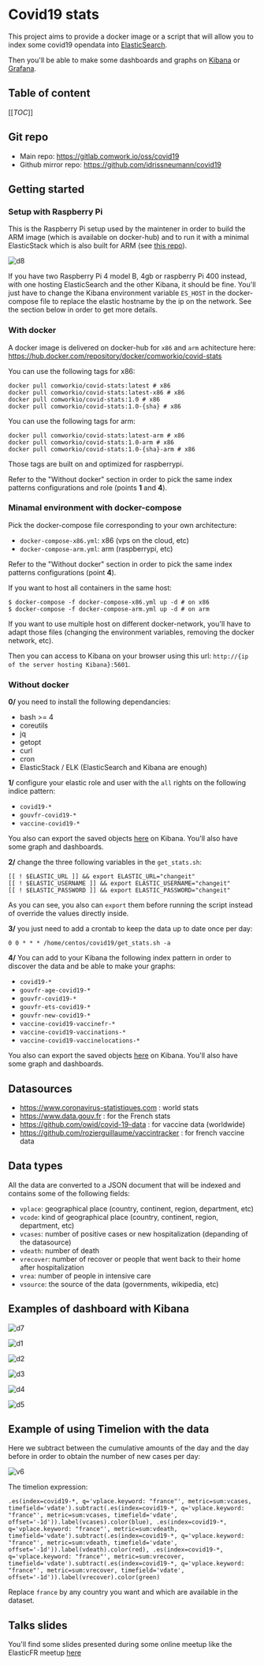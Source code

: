 # Covid19 stats

This project aims to provide a docker image or a script that will allow you to index some covid19 opendata into [ElasticSearch](https://www.elastic.co/elasticsearch).

Then you'll be able to make some dashboards and graphs on [Kibana](https://www.elastic.co/kibana) or [Grafana](https://grafana.com).

## Table of content

[[_TOC_]]
## Git repo

* Main repo: https://gitlab.comwork.io/oss/covid19
* Github mirror repo: https://github.com/idrissneumann/covid19
## Getting started

### Setup with Raspberry Pi

This is the Raspberry Pi setup used by the maintener in order to build the ARM image (which is available on docker-hub) and to run it with a minimal ElasticStack which is also built for ARM (see [this repo](https://gitlab.comwork.io/oss/elasticstack/elasticstack-arm)).

![d8](images/8.jpg)

If you have two Raspberry Pi 4 model B, 4gb or raspberry Pi 400 instead, with one hosting ElasticSearch and the other Kibana, it should be fine. You'll just have to change the Kibana environment variable `ES_HOST` in the docker-compose file to replace the elastic hostname by the ip on the network. See the section below in order to get more details.

### With docker

A docker image is delivered on docker-hub for `x86` and `arm` achitecture here: https://hub.docker.com/repository/docker/comworkio/covid-stats

You can use the following tags for x86:

```shell
docker pull comworkio/covid-stats:latest # x86
docker pull comworkio/covid-stats:latest-x86 # x86
docker pull comworkio/covid-stats:1.0 # x86
docker pull comworkio/covid-stats:1.0-{sha} # x86
```

You can use the following tags for arm:

```shell
docker pull comworkio/covid-stats:latest-arm # x86
docker pull comworkio/covid-stats:1.0-arm # x86
docker pull comworkio/covid-stats:1.0-{sha}-arm # x86
```

Those tags are built on and optimized for raspberrypi.

Refer to the "Without docker" section in order to pick the same index patterns configurations and role (points **1** and **4**).

### Minamal environment with docker-compose

Pick the docker-compose file corresponding to your own architecture:
* `docker-compose-x86.yml`: x86 (vps on the cloud, etc)
* `docker-compose-arm.yml`: arm (raspberrypi, etc)

Refer to the "Without docker" section in order to pick the same index patterns configurations (point **4**).

If you want to host all containers in the same host:

```shell
$ docker-compose -f docker-compose-x86.yml up -d # on x86
$ docker-compose -f docker-compose-arm.yml up -d # on arm
```

If you want to use multiple host on different docker-network, you'll have to adapt those files (changing the environment variables, removing the docker network, etc).

Then you can access to Kibana on your browser using this url: `http://{ip of the server hosting Kibana}:5601`.

### Without docker

**0/** you need to install the following dependancies:

* bash >= 4
* coreutils
* jq
* getopt
* curl
* cron
* ElasticStack / ELK (ElasticSearch and Kibana are enough)

**1/** configure your elastic role and user with the `all` rights on the following indice pattern:
* `covid19-*`
* `gouvfr-covid19-*`
* `vaccine-covid19-*`

You also can export the saved objects [here](./kibana_saved_objects) on Kibana. You'll also have some graph and dashboards.

**2/** change the three following variables in the `get_stats.sh`:

```shell
[[ ! $ELASTIC_URL ]] && export ELASTIC_URL="changeit"
[[ ! $ELASTIC_USERNAME ]] && export ELASTIC_USERNAME="changeit"
[[ ! $ELASTIC_PASSWORD ]] && export ELASTIC_PASSWORD="changeit"
```

As you can see, you also can `export` them before running the script instead of override the values directly inside.

**3/** you just need to add a crontab to keep the data up to date once per day:

```shell
0 0 * * * /home/centos/covid19/get_stats.sh -a
```

**4/** You can add to your Kibana the following index pattern in order to discover the data and be able to make your graphs:
* `covid19-*`
* `gouvfr-age-covid19-*`
* `gouvfr-covid19-*`
* `gouvfr-ets-covid19-*`
* `gouvfr-new-covid19-*`
* `vaccine-covid19-vaccinefr-*`
* `vaccine-covid19-vaccinations-*`
* `vaccine-covid19-vaccinelocations-*`

You also can export the saved objects [here](./kibana_saved_objects) on Kibana. You'll also have some graph and dashboards.

## Datasources

* https://www.coronavirus-statistiques.com : world stats
* https://www.data.gouv.fr : for the French stats
* https://github.com/owid/covid-19-data : for vaccine data (worldwide)
* https://github.com/rozierguillaume/vaccintracker : for french vaccine data

## Data types

All the data are converted to a JSON document that will be indexed and contains some of the following fields:

* `vplace`: geographical place (country, continent, region, department, etc)
* `vcode`: kind of geographical place (country, continent, region, department, etc)
* `vcases`: number of positive cases or new hospitalization (depanding of the datasource)
* `vdeath`: number of death
* `vrecover`: number of recover or people that went back to their home after hospitalization
* `vrea`: number of people in intensive care
* `vsource`: the source of the data (governments, wikipedia, etc)
## Examples of dashboard with Kibana

![d7](images/7.jpg)

![d1](images/1.jpg)

![d2](images/2.jpg)

![d3](images/3.jpg)

![d4](images/4.jpg)

![d5](images/5.jpg)

## Example of using Timelion with the data

Here we subtract between the cumulative amounts of the day and the day before in order to obtain the number of new cases per day:

![v6](images/6.jpg)

The timelion expression:

```shell
.es(index=covid19-*, q='vplace.keyword: "france"', metric=sum:vcases, timefield='vdate').subtract(.es(index=covid19-*, q='vplace.keyword: "france"', metric=sum:vcases, timefield='vdate', offset='-1d')).label(vcases).color(blue), .es(index=covid19-*, q='vplace.keyword: "france"', metric=sum:vdeath, timefield='vdate').subtract(.es(index=covid19-*, q='vplace.keyword: "france"', metric=sum:vdeath, timefield='vdate', offset='-1d')).label(vdeath).color(red), .es(index=covid19-*, q='vplace.keyword: "france"', metric=sum:vrecover, timefield='vdate').subtract(.es(index=covid19-*, q='vplace.keyword: "france"', metric=sum:vrecover, timefield='vdate', offset='-1d')).label(vrecover).color(green)
```

Replace `france` by any country you want and which are available in the dataset.

## Talks slides

You'll find some slides presented during some online meetup like the ElasticFR meetup [here](./talks)
